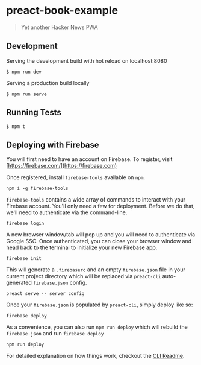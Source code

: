 # preact-book-example

> Yet another Hacker News PWA

## Development

Serving the development build with hot reload on localhost:8080

```
$ npm run dev
```

Serving a production build locally

```
$ npm run serve
```

## Running Tests

```
$ npm t
```

## Deploying with Firebase

You will first need to have an account on Firebase. To register, visit [https://firebase.com/](https://firebase.com)

Once registered, install `firebase-tools` available on `npm`.

```
npm i -g firebase-tools
```

`firebase-tools` contains a wide array of commands to interact with your Firebase account. You'll only need a few for deployment. Before we do that, we'll need to authenticate via the command-line.

```
firebase login
```

A new browser window/tab will pop up and you will need to authenticate via Google SSO. Once authenticated, you can close your browser window and head back to the terminal to initialize your new Firebase app.

```
firebase init
```

This will generate a `.firebaserc` and an empty `firebase.json` file in your current project directory which will be replaced via `preact-cli` auto-generated `firebase.json` config.

```
preact serve -- server config
```

Once your `firebase.json` is populated by `preact-cli`, simply deploy like so:

```
firebase deploy
```

As a convenience, you can also run `npm run deploy` which will rebuild the `firebase.json` and run `firebase deploy`

```
npm run deploy
```

For detailed explanation on how things work, checkout the [CLI Readme](https://github.com/developit/preact-cli/blob/master/README.md).
